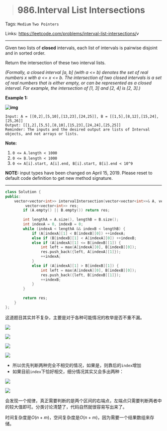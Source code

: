 > # 986.Interval List Intersections

Tags: `Medium` `Two Pointers`

Links: <https://leetcode.com/problems/interval-list-intersections/>v

---

Given two lists of **closed** intervals, each list of intervals is pairwise disjoint and in sorted order.

Return the intersection of these two interval lists.

*(Formally, a closed interval [a, b] (with a <= b) denotes the set of real numbers x with a <= x <= b.  The intersection of two closed intervals is a set of real numbers that is either empty, or can be represented as a closed interval.  For example, the intersection of [1, 3] and [2, 4] is [2, 3].)*

 

**Example 1:**

**![img](https://assets.leetcode.com/uploads/2019/01/30/interval1.png)**

```
Input: A = [[0,2],[5,10],[13,23],[24,25]], B = [[1,5],[8,12],[15,24],[25,26]]
Output: [[1,2],[5,5],[8,10],[15,23],[24,24],[25,25]]
Reminder: The inputs and the desired output are lists of Interval objects, and not arrays or lists.
```

 

**Note:**

1. `0 <= A.length < 1000`
2. `0 <= B.length < 1000`
3. `0 <= A[i].start, A[i].end, B[i].start, B[i].end < 10^9`

**NOTE:** input types have been changed on April 15, 2019. Please reset to default code definition to get new method signature.

---

```c++
class Solution {
public:
    vector<vector<int>> intervalIntersection(vector<vector<int>>& A, vector<vector<int>>& B) {
         vector<vector<int>> res;
        if (A.empty() || B.empty()) return res;
        
        int lengthA = A.size(), lengthB = B.size();
        int indexA = 0, indexB = 0;
        while (indexA < lengthA && indexB < lengthB) {
            if (A[indexA][1] < B[indexB][0]) ++indexA;
            else if (B[indexB][1] < A[indexA][0]) ++indexB;
            else if (A[indexA][1] <= B[indexB][1]) {
                int left = max(A[indexA][0], B[indexB][0]);
                res.push_back({left, A[indexA][1]});
                ++indexA;
            }
            else if (A[indexA][1] > B[indexB][1]) {
                int left = max(A[indexA][0], B[indexB][0]);
                res.push_back({left, B[indexB][1]});
                ++indexB;
            }
        }
        
        return res;
    }
};
```

这道题目其实并不复杂，主要是对于各种可能情况的枚举是否不重不漏。

![](https://raw.githubusercontent.com/zyq2652192993zyq/Picture-Bed/master/20191221163847.png)

![](https://raw.githubusercontent.com/zyq2652192993zyq/Picture-Bed/master/20191221164423.png)

![](https://raw.githubusercontent.com/zyq2652192993zyq/Picture-Bed/master/20191221164505.png)

![](https://raw.githubusercontent.com/zyq2652192993zyq/Picture-Bed/master/20191221164540.png)

* 所以优先判断两种完全不相交的情况，如果是，则靠后的`index`增加
* 如果目前`index`下恰好相交，细分情况其实又会多出两种：

![](https://raw.githubusercontent.com/zyq2652192993zyq/Picture-Bed/master/20191221164740.png)



![](https://raw.githubusercontent.com/zyq2652192993zyq/Picture-Bed/master/20191221165215.png)

会发现一个规律，真正需要判断的是两个区间的右端点，左端点只需要判断两者中的较大值即可。分类讨论清楚了，代码自然就很容易写出来了。

时间复杂度是$O(n + m)$，空间复杂度是$O(n + m)$，因为需要一个结果数组来存储。